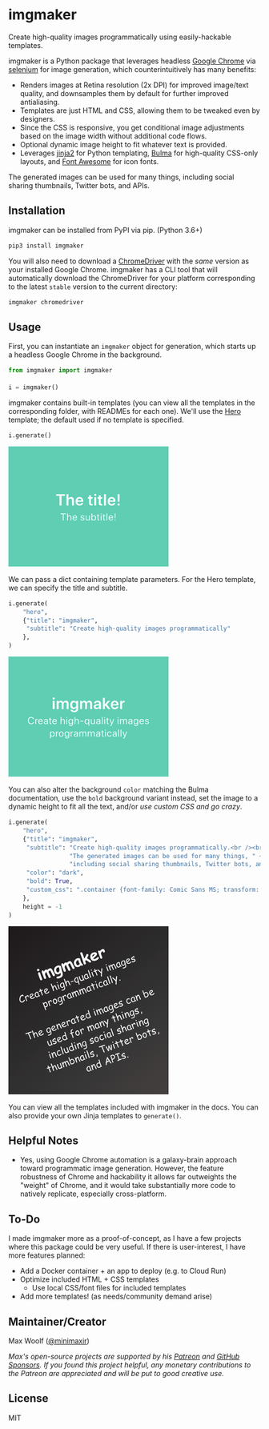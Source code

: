 # imgmaker

Create high-quality images programmatically using easily-hackable templates.

imgmaker is a Python package that leverages headless [Google Chrome](https://www.google.com/chrome/) via [selenium](https://selenium-python.readthedocs.io) for image generation, which counterintuitively has many benefits:

- Renders images at Retina resolution (2x DPI) for improved image/text quality, and downsamples them by default for further improved antialiasing.
- Templates are just HTML and CSS, allowing them to be tweaked even by designers.
- Since the CSS is responsive, you get conditional image adjustments based on the image width without additional code flows.
- Optional dynamic image height to fit whatever text is provided.
- Leverages [jinja2](https://jinja.palletsprojects.com/en/2.11.x/) for Python templating, [Bulma](https://bulma.io) for high-quality CSS-only layouts, and [Font Awesome](https://fontawesome.com) for icon fonts.

The generated images can be used for many things, including social sharing thumbnails, Twitter bots, and APIs.

## Installation

imgmaker can be installed from PyPI via pip. (Python 3.6+)

```sh
pip3 install imgmaker
```

You will also need to download a [ChromeDriver](<[chromedriver](https://chromedriver.chromium.org)>) with the _same_ version as your installed Google Chrome. imgmaker has a CLI tool that will automatically download the ChromeDriver for your platform corresponding to the latest `stable` version to the current directory:

```sh
imgmaker chromedriver
```

## Usage

First, you can instantiate an `imgmaker` object for generation, which starts up a headless Google Chrome in the background.

```python
from imgmaker import imgmaker

i = imgmaker()
```

imgmaker contains built-in templates (you can view all the templates in the corresponding folder, with READMEs for each one). We'll use the [Hero](imgmaker/templates/hero) template; the default used if no template is specified.

```python
i.generate()
```

![](docs/img/readme0.png)

We can pass a dict containing template parameters. For the Hero template, we can specify the title and subtitle.

```python
i.generate(
    "hero",
    {"title": "imgmaker",
     "subtitle": "Create high-quality images programmatically"
    },
)
```

![](docs/img/readme1.png)

You can also alter the background `color` matching the Bulma documentation, use the `bold` background variant instead, set the image to a dynamic height to fit all the text, and/or _use custom CSS and go crazy_.

```python
i.generate(
    "hero",
    {"title": "imgmaker",
     "subtitle": "Create high-quality images programmatically.<br /><br />" +
                 "The generated images can be used for many things, " +
                 "including social sharing thumbnails, Twitter bots, and APIs.",
     "color": "dark",
     "bold": True,
     "custom_css": ".container {font-family: Comic Sans MS; transform: rotate(-20deg);}"
    },
    height = -1
)
```

![](docs/img/readme2.png)

You can view all the templates included with imgmaker in the docs. You can also provide your own Jinja templates to `generate()`.

## Helpful Notes

- Yes, using Google Chrome automation is a galaxy-brain approach toward programmatic image generation. However, the feature robustness of Chrome and hackability it allows far outweights the "weight" of Chrome, and it would take substantially more code to natively replicate, especially cross-platform.

## To-Do

I made imgmaker more as a proof-of-concept, as I have a few projects where this package could be very useful. If there is user-interest, I have more features planned:

- Add a Docker container + an app to deploy (e.g. to Cloud Run)
- Optimize included HTML + CSS templates
  - Use local CSS/font files for included templates
- Add more templates! (as needs/community demand arise)

## Maintainer/Creator

Max Woolf ([@minimaxir](https://minimaxir.com))

_Max's open-source projects are supported by his [Patreon](https://www.patreon.com/minimaxir) and [GitHub Sponsors](https://github.com/sponsors/minimaxir). If you found this project helpful, any monetary contributions to the Patreon are appreciated and will be put to good creative use._

## License

MIT
